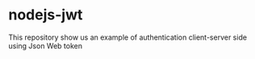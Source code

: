 # nodejs-jwt
This repository show us an example of authentication client-server side using Json Web token   
